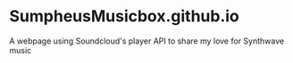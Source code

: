 # SumpheusMusicbox.github.io
A webpage using Soundcloud's player API to share my love for Synthwave music
